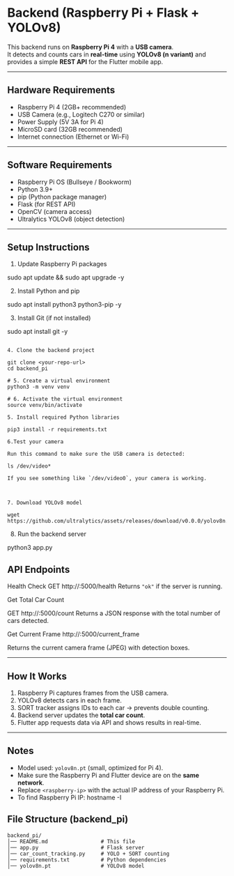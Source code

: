 # Backend (Raspberry Pi + Flask + YOLOv8)

This backend runs on **Raspberry Pi 4** with a **USB camera**.  
It detects and counts cars in **real-time** using **YOLOv8 (n variant)** and provides a simple **REST API** for the Flutter mobile app.

---

## Hardware Requirements

- Raspberry Pi 4 (2GB+ recommended)
- USB Camera (e.g., Logitech C270 or similar)
- Power Supply (5V 3A for Pi 4)
- MicroSD card (32GB recommended)
- Internet connection (Ethernet or Wi-Fi)

---

## Software Requirements

- Raspberry Pi OS (Bullseye / Bookworm)
- Python 3.9+
- pip (Python package manager)
- Flask (for REST API)
- OpenCV (camera access)
- Ultralytics YOLOv8 (object detection)

---

## Setup Instructions

1. Update Raspberry Pi packages

sudo apt update && sudo apt upgrade -y

2. Install Python and pip

sudo apt install python3 python3-pip -y

3. Install Git (if not installed)

sudo apt install git -y

```

4. Clone the backend project

git clone <your-repo-url>
cd backend_pi

# 5. Create a virtual environment
python3 -m venv venv

# 6. Activate the virtual environment
source venv/bin/activate

5. Install required Python libraries

pip3 install -r requirements.txt

6.Test your camera

Run this command to make sure the USB camera is detected:

ls /dev/video*

If you see something like `/dev/video0`, your camera is working.



7. Download YOLOv8 model

wget https://github.com/ultralytics/assets/releases/download/v0.0.0/yolov8n.pt
```

8. Run the backend server

python3 app.py

## API Endpoints

Health Check
GET http://<raspberry-ip>:5000/health
Returns `"ok"` if the server is running.

Get Total Car Count

GET http://<raspberry-ip>:5000/count
Returns a JSON response with the total number of cars detected.

Get Current Frame
http://<raspberry-ip>:5000/current_frame

Returns the current camera frame (JPEG) with detection boxes.

---

## How It Works

1. Raspberry Pi captures frames from the USB camera.
2. YOLOv8 detects cars in each frame.
3. SORT tracker assigns IDs to each car → prevents double counting.
4. Backend server updates the **total car count**.
5. Flutter app requests data via API and shows results in real-time.

---

## Notes

- Model used: `yolov8n.pt` (small, optimized for Pi 4).
- Make sure the Raspberry Pi and Flutter device are on the **same network**.
- Replace `<raspberry-ip>` with the actual IP address of your Raspberry Pi.
- To find Raspberry Pi IP:
  hostname -I

## File Structure (backend_pi)

```
backend_pi/
│── README.md                 # This file
│── app.py                    # Flask server
│── car_count_tracking.py     # YOLO + SORT counting
│── requirements.txt          # Python dependencies
│── yolov8n.pt                # YOLOv8 model
```
